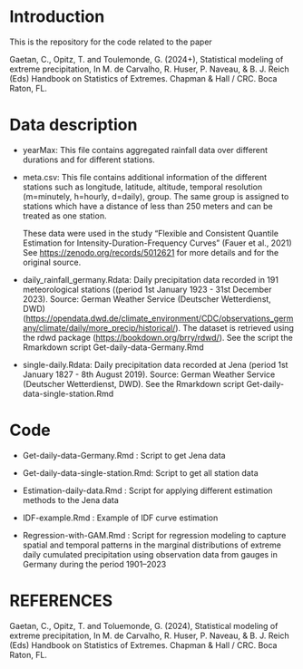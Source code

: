 # Introduction 

This is the repository for the code related to the paper

Gaetan, C., Opitz, T. and Toulemonde, G. (2024+), Statistical modeling of extreme precipitation, In M. de Carvalho, R. Huser, P. Naveau, & B. J. Reich (Eds)
Handbook on Statistics of Extremes. Chapman & Hall / CRC.  Boca Raton, FL.

# Data description


- yearMax: This file contains aggregated rainfall data over different durations and for different stations.
- meta.csv: This file contains additional information of the different stations 
          such as longitude, latitude, altitude, temporal resolution (m=minutely, h=hourly, d=daily), group. The same group is assigned to stations which have a distance of less than 250 meters and can be treated as one station.

  These data were used in the study “Flexible and Consistent Quantile Estimation for Intensity-Duration-Frequency Curves” (Fauer et al., 2021) 
See https://zenodo.org/records/5012621 for more details and for the original source. 


- daily_rainfall_germany.Rdata: Daily precipitation data recorded in 191 meteorological stations ((period 1st January 1923 - 31st December 2023). 
		              Source: German Weather Service (Deutscher Wetterdienst, DWD) (https://opendata.dwd.de/climate_environment/CDC/observations_germany/climate/daily/more_precip/historical/).
                              The dataset is retrieved using the rdwd package (https://bookdown.org/brry/rdwd/). 
                              See the script the Rmarkdown script Get-daily-data-Germany.Rmd


- single-daily.Rdata: Daily precipitation data recorded at  Jena (period 1st January 1827 - 8th August 2019). 
                    Source: German Weather Service (Deutscher Wetterdienst, DWD). See the Rmarkdown script Get-daily-data-single-station.Rmd


# Code


	
- Get-daily-data-Germany.Rmd : Script to get Jena data

- Get-daily-data-single-station.Rmd: Script to get all station data

- Estimation-daily-data.Rmd : Script for applying different estimation methods to the Jena data
	
- IDF-example.Rmd : Example of IDF curve estimation

- Regression-with-GAM.Rmd : Script for regression modeling to capture spatial and temporal patterns in the marginal distributions of extreme daily cumulated precipitation using
observation data from gauges in Germany during the period 1901–2023

# REFERENCES

Gaetan, C., Opitz, T. and Toluemonde, G. (2024), Statistical modeling of extreme precipitation, In M. de Carvalho, R. Huser, P. Naveau, & B. J. Reich (Eds)
Handbook on Statistics of Extremes. Chapman & Hall / CRC.  Boca Raton, FL.
